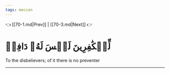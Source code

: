 ```yaml
---
tags: meccan
---
```


👈 [[70-1.md|Prev]] | [[70-3.md|Next]] 👉

# لِّلۡكَٰفِرِينَ لَيۡسَ لَهُۥ دَافِعٞ

To the disbelievers; of it there is no preventer

---


